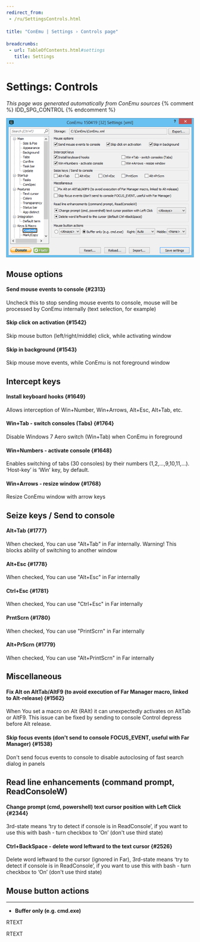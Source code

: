 ```yaml
---
redirect_from:
 - /ru/SettingsControls.html

title: "ConEmu | Settings › Controls page"

breadcrumbs:
 - url: TableOfContents.html#settings
   title: Settings
---
```


# Settings: Controls

*This page was generated automatically from ConEmu sources*
{% comment %} IDD_SPG_CONTROL {% endcomment %}

![ConEmu Settings: Controls](/img/Settings-Controls.png)



## Mouse options

#### Send mouse events to console  {#2313}
Uncheck this to stop sending mouse events to console, mouse will be processed by ConEmu internally (text selection, for example)

#### Skip click on activation  {#1542}
Skip mouse button (left/right/middle) click, while activating window

#### Skip in background  {#1543}
Skip mouse move events, while ConEmu is not foreground window



## Intercept keys

#### Install keyboard hooks  {#1649}
Allows interception of Win+Number, Win+Arrows, Alt+Esc, Alt+Tab, etc.

#### Win+Tab - switch consoles (Tabs)  {#1764}
Disable Windows 7 Aero switch (Win+Tab) when ConEmu in foreground

#### Win+Numbers - activate console  {#1648}
Enables switching of tabs (30 consoles) by their numbers (1,2,...,9,10,11,...). ‘Host-key’ is ‘Win’ key, by default.

#### Win+Arrows - resize window  {#1768}
Resize ConEmu window with arrow keys



## Seize keys / Send to console

#### Alt+Tab  {#1777}
When checked, You can use "Alt+Tab" in Far internally. Warning! This blocks ability of switching to another window

#### Alt+Esc  {#1778}
When checked, You can use "Alt+Esc" in Far internally

#### Ctrl+Esc  {#1781}
When checked, You can use "Ctrl+Esc" in Far internally

#### PrntScrn  {#1780}
When checked, You can use "PrintScrn" in Far internally

#### Alt+PrScrn  {#1779}
When checked, You can use "Alt+PrintScrn" in Far internally



## Miscellaneous

#### Fix Alt on AltTab/AltF9 (to avoid execution of Far Manager macro, linked to Alt-release)  {#1562}
When You set a macro on Alt (RAlt) it can unexpectedly activates on AltTab or AltF9. This issue can be fixed by sending to console Control depress before Alt release.

#### Skip focus events (don't send to console FOCUS_EVENT, useful with Far Manager)  {#1538}
Don't send focus events to console to disable autoclosing of fast search dialog in panels



## Read line enhancements (command prompt, ReadConsoleW)

#### Change prompt (cmd, powershell) text cursor position with Left Click  {#2344}
3rd-state means ‘try to detect if console is in ReadConsole’, if you want to use this with bash - turn checkbox to ‘On’ (don't use third state)



#### Ctrl+BackSpace - delete word leftward to the text cursor  {#2526}
Delete word leftward to the cursor (ignored in Far), 3rd-state means ‘try to detect if console is in ReadConsole’, if you want to use this with bash - turn checkbox to ‘On’ (don't use third state)



## Mouse button actions




* ****
* **Buffer only (e.g. cmd.exe)**




RTEXT



RTEXT









